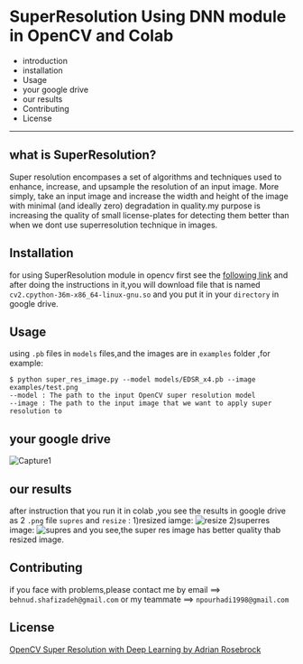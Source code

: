 # SuperResolution Using DNN module in OpenCV and Colab
* introduction
* installation
* Usage
* your google drive
* our results
* Contributing
* License
---
## what is  SuperResolution?
Super resolution encompases a set of algorithms and techniques used to enhance, increase, and upsample the resolution of an input image. More simply, take an input image and increase the width and height of the image with minimal (and ideally zero) degradation in quality.my purpose is increasing the quality of small license-plates for detecting them better than when we dont use superresolution technique in images.

## Installation
for using SuperResolution module in opencv first see the [following link](https://towardsdatascience.com/how-to-use-opencv-with-gpu-on-colab-25594379945f) and after doing the instructions in it,you will download file that is named `cv2.cpython-36m-x86_64-linux-gnu.so` and you put it in your  `directory` in google drive.

## Usage
using `.pb` files in `models` files,and the images are in `examples` folder ,for example:
```
$ python super_res_image.py --model models/EDSR_x4.pb --image examples/test.png
--model : The path to the input OpenCV super resolution model
--image : The path to the input image that we want to apply super resolution to
```
## your google drive
![Capture1](https://user-images.githubusercontent.com/53394692/103211182-bcc6f700-491c-11eb-8203-961c03a19330.PNG)
## our results
after instruction that you run it in colab ,you see the results in google drive as 2 `.png` file `supres` and `resize` :
1)resized iamge:
![resize](https://user-images.githubusercontent.com/53394692/103211709-301d3880-491e-11eb-99b7-85a9ce300e7b.png)
2)superres image:
![supres](https://user-images.githubusercontent.com/53394692/103211713-314e6580-491e-11eb-9fc3-0b63c2542a67.png)
and you see,the super res image has better quality thab resized image.

## Contributing
if you face with problems,please contact me by email ==> `behnud.shafizadeh@gmail.com` or my teammate ==> `npourhadi1998@gmail.com`

## License
[OpenCV Super Resolution with Deep Learning by Adrian Rosebrock](https://www.pyimagesearch.com/2020/11/09/opencv-super-resolution-with-deep-learning/)
